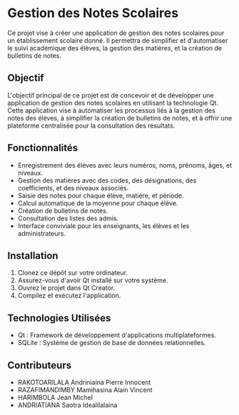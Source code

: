 # Gestion des Notes Scolaires

Ce projet vise à créer une application de gestion des notes scolaires pour un établissement scolaire donné. Il permettra de simplifier et d'automatiser le suivi académique des élèves, la gestion des matières, et la création de bulletins de notes.

## Objectif

L'objectif principal de ce projet est de concevoir et de développer une application de gestion des notes scolaires en utilisant la technologie Qt. Cette application vise à automatiser les processus liés à la gestion des notes des élèves, à simplifier la création de bulletins de notes, et à offrir une plateforme centralisée pour la consultation des résultats.

## Fonctionnalités

- Enregistrement des élèves avec leurs numéros, noms, prénoms, âges, et niveaux.
- Gestion des matières avec des codes, des désignations, des coefficients, et des niveaux associés.
- Saisie des notes pour chaque élève, matière, et période.
- Calcul automatique de la moyenne pour chaque élève.
- Création de bulletins de notes.
- Consultation des listes des admis.
- Interface conviviale pour les enseignants, les élèves et les administrateurs.

## Installation

1. Clonez ce dépôt sur votre ordinateur.
2. Assurez-vous d'avoir Qt installé sur votre système.
3. Ouvrez le projet dans Qt Creator.
4. Compilez et exécutez l'application.

## Technologies Utilisées

- Qt : Framework de développement d'applications multiplateformes.
- SQLite : Système de gestion de base de données relationnelles.

## Contributeurs

- RAKOTOARILALA Andriniaina Pierre Innocent
- RAZAFIMANDIMBY Mamihasina Alain Vincent
- HARIMBOLA Jean Michel
- ANDRIATIANA Saotra Idealilalaina
